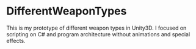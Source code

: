 # DifferentWeaponTypes
This is my prototype of different weapon types in Unity3D. 
I focused on scripting on C# and program architecture without animations and special effects.